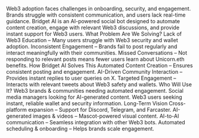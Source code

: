 Web3 adoption faces challenges in onboarding, security, and engagement. Brands struggle with consistent communication, and users lack real-time guidance. Bridget AI is an AI-powered social bot designed to automate content creation, engage with relevant Web3 discussions, and provide instant support for Web3 users. What Problem Are We Solving? Lack of Web3 Education – Many users struggle with Web3 security and wallet adoption. Inconsistent Engagement – Brands fail to post regularly and interact meaningfully with their communities. Missed Conversations – Not responding to relevant posts means fewer users learn about Unicorn.eth benefits. How Bridget AI Solves This Automated Content Creation – Ensures consistent posting and engagement. AI-Driven Community Interaction – Provides instant replies to user queries on X. Targeted Engagement – Interacts with relevant tweets about Web3 safety and wallets. Who Will Use It? Web3 brands & communities needing automated engagement. Social media managers looking for AI-generated content. Web3 users seeking instant, reliable wallet and security information. Long-Term Vision Cross-platform expansion – Support for Discord, Telegram, and Farcaster. AI-generated images & videos – Mascot-powered visual content. AI-to-AI communication – Seamless integration with other Web3 bots. Automated scheduling & onboarding – Helps brands scale engagement.